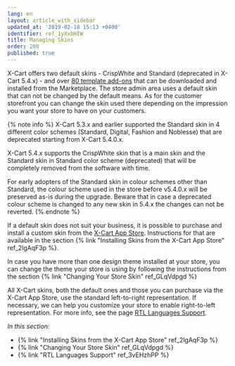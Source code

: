 ```yaml
---
lang: en
layout: article_with_sidebar
updated_at: '2019-02-18 15:13 +0400'
identifier: ref_1yXxbHIW
title: Managing Skins
order: 200
published: true
---
```

X-Cart offers two default skins - CrispWhite and Standard (deprecated in X-Cart 5.4.x) - and over [80 template add-ons](https://market.x-cart.com/ecommerce-templates/) that can be downloaded and installed from the Marketplace. The store admin area uses a default skin that can not be changed by the default means. As for the customer storefront you can change the skin used there depending on the impression you want your store to have on your customers.

{% note info %}
X-Cart 5.3.x and earlier supported the Standard skin in 4 different color schemes (Standard, Digital, Fashion and Noblesse) that are deprecated starting from X-Cart 5.4.0.x. 

X-Cart 5.4.x supports the CrispWhite skin that is a main skin and the Standard skin in Standard color scheme (deprecated) that will be completely removed from the software with time. 

For early adopters of the Standard skin in colour schemes other than Standard, the colour scheme used in the store before v5.4.0.x will be preserved as-is during the upgrade. Beware that in case a deprecated colour scheme is changed to any new skin in 5.4.x the changes can not be reverted. 
{% endnote %}

If a default skin does not suit your business, it is possible to purchase and install a custom skin from the [X-Cart App Store](https://market.x-cart.com/ecommerce-templates/). 
Instructions for that are available in the section {% link "Installing Skins from the X-Cart App Store" ref_2lgAqF3p %}.

In case you have more than one design theme installed at your store, you can change the theme your store is using by following the instructions from the section {% link "Changing Your Store Skin" ref_GLqVdpgd %}

All X-Cart skins, both the default ones and those you can purchase via the X-Cart App Store, use the standard left-to-right representation. If necessary, we can help you customize your store to enable right-to-left representation. For more info, see the page [RTL Languages Support](https://market.x-cart.com/addons/standard-rtl-skin.html).

_In this section:_

*  {% link "Installing Skins from the X-Cart App Store" ref_2lgAqF3p %}
*  {% link "Changing Your Store Skin" ref_GLqVdpgd %}
*  {% link "RTL Languages Support" ref_3vEHzhPP %}
